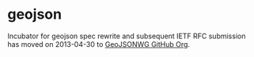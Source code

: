 geojson
=======

Incubator for geojson spec rewrite and subsequent IETF RFC submission
has moved on 2013-04-30 to
[GeoJSONWG GitHub Org](https://github.com/GeoJSONWG/draft-geojson).
